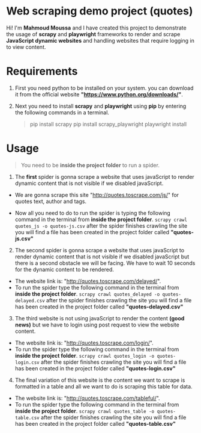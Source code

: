 # Web scraping demo project (quotes)

Hi! I'm **Mahmoud Moussa** and I have created this project to demonstrate the usage of **scrapy**  and **playwright** frameworks to render and scrape **JavaScript dynamic websites** and handling websites that require logging in to view content.

# Requirements

 1. First you need python to be installed on your system. you can download it from the official website **"https://www.python.org/downloads/"**.
 2. Next you need to install **scrapy** and **playwright** using **pip** by entering the following commands in a terminal.
 
    >pip install scrapy
    >pip install scrapy_playwright
    >playwright install

# Usage

> You need to be **inside the project folder** to run a spider.
1. The **first** spider is gonna scrape a website that uses javaScript to render dynamic content that is not visible if we disabled javaScript. 
- We are gonna scrape this site "http://quotes.toscrape.com/js/" for quotes text, author and tags.
 
 - Now all you need to do to run the spider is typing the following command in the terminal from **inside the project folder**.
`scrapy crawl quotes_js -o quotes-js.csv`
 after the spider finishes crawling the site you will find a file has been created in the project folder called **"quotes-js.csv"**

2. The second spider is gonna scrape a website that uses javaScript to render dynamic content that is not visible if we disabled javaScript but there is a second obstacle we will be facing. We have to wait 10 seconds for the dynamic content to be rendered. 
- The website link is: "http://quotes.toscrape.com/delayed/".
 - To run the spider type the following command in the terminal from **inside the project folder**.
`scrapy crawl quotes_delayed -o quotes-delayed.csv`
 after the spider finishes crawling the site you will find a file has been created in the project folder called **"quotes-delayed.csv"**
3. The third website is not using javaScript to render the content **(good news)** but we have to login using post request to view the website content.
- The website link is: "http://quotes.toscrape.com/login/".
 - To run the spider type the following command in the terminal from **inside the project folder**.
`scrapy crawl quotes_login -o quotes-login.csv`
 after the spider finishes crawling the site you will find a file has been created in the project folder called **"quotes-login.csv"**
4. The final variation of this website is the content we want to scrape is formatted in a table and all we want to do is scraping this table for data.
- The website link is: "http://quotes.toscrape.com/tableful/".
 - To run the spider type the following command in the terminal from **inside the project folder**.
`scrapy crawl quotes_table -o quotes-table.csv`
 after the spider finishes crawling the site you will find a file has been created in the project folder called **"quotes-table.csv"**
